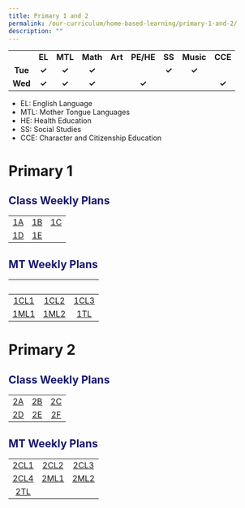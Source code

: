 ```yaml
---
title: Primary 1 and 2
permalink: /our-curriculum/home-based-learning/primary-1-and-2/
description: ""
---
```

<table style="text-align:center; font-weight:bold;">
<tbody>
  <tr>
    <td></td>
    <td>EL</td>
    <td>MTL</td>
    <td>Math</td>
    <td>Art</td>
    <td>PE/HE</td>
    <td>SS</td>
    <td>Music</td>
    <td>CCE</td>
  </tr>
  <tr>
    <td>Tue</td>
    <td>✓</td>
    <td>✓</td>
    <td>✓</td>
    <td></td>
    <td></td>
    <td>✓</td>
    <td>✓</td>
    <td></td>
  </tr>
  <tr>
    <td>Wed</td>
    <td>✓</td>
    <td>✓</td>
    <td>✓</td>
    <td></td>
    <td>✓</td>
    <td></td>
    <td></td>
    <td>✓</td>
  </tr>
</tbody>
</table>

* EL: English Language
* MTL: Mother Tongue Languages
* HE: Health Education
* SS: Social Studies
* CCE: Character and Citizenship Education

# Primary 1
<h2 style="color:midnightblue">Class Weekly Plans</h2>

|   |   |   |
|:---:|:---:|:---:|
| [1A](/files/Home%20Based%20Learning/P1/hbl_weekly%20plan_t3w5(25-26jul)_1a.pdf) | [1B](/files/Home%20Based%20Learning/P1/hbl_weekly%20plan_t3w5(25-26jul)_1b.pdf) | [1C](/files/Home%20Based%20Learning/P1/hbl_weekly%20plan_t3w5(25-26jul)_1c.pdf) |
| [1D](/files/Home%20Based%20Learning/P1/hbl_weekly%20plan_t3w5(25-26jul)_1d.pdf) | [1E](/files/Home%20Based%20Learning/P1/hbl_weekly%20plan_t3w5(25-26jul)_1e.pdf) | |

<h2 style="color:midnightblue">MT Weekly Plans</h2>

|&nbsp;|&nbsp;|&nbsp;|
|:---:|:---:|:---:|
|[1CL1](/files/Home%20Based%20Learning/P1/hbl_mt%20weekly%20plan_t3w5(25-26jul)_1cl1.pdf)|[1CL2](/files/Home%20Based%20Learning/P1/hbl_mt%20weekly%20plan_t3w5(25-26jul)_1cl2.pdf)|[1CL3](/files/Home%20Based%20Learning/P1/hbl_mt%20weekly%20plan_t3w5(25-26jul)_1cl3.pdf)|
|[1ML1](/files/Home%20Based%20Learning/P1/hbl_mt%20weekly%20plan_t3w5(25-26jul)_1ml1.pdf)|[1ML2](/files/Home%20Based%20Learning/P1/hbl_mt%20weekly%20plan_t3w5(25-26jul)_1ml2.pdf)|[1TL](/files/Home%20Based%20Learning/P1/hbl_mt%20weekly%20plan_t3w5(25-26jul)_1tl.pdf)|

# Primary 2
<h2 style="color:midnightblue">Class Weekly Plans</h2>

|   |   |   |
|:---:|:---:|:---:|
| [2A](/files/Home%20Based%20Learning/P2/hbl_weekly%20plan_t3w5(25-26jul)_2a.pdf) | [2B](/files/Home%20Based%20Learning/P2/hbl_weekly%20plan_t3w5(25-26jul)_2b.pdf) | [2C](/files/Home%20Based%20Learning/P2/hbl_weekly%20plan_t3w5(25-26jul)_2c.pdf) |
| [2D](/files/Home%20Based%20Learning/P2/hbl_weekly%20plan_t3w5(25-26jul)_2d.pdf) | [2E](/files/Home%20Based%20Learning/P2/hbl_weekly%20plan_t3w5(25-26jul)_2e.pdf) |[2F](/files/Home%20Based%20Learning/P2/hbl_weekly%20plan_t3w5(25-26jul)_2f.pdf)|

<h2 style="color:midnightblue">MT Weekly Plans</h2>

|   |   |   |
|:---:|:---:|:---:|
| [2CL1](/files/Home%20Based%20Learning/P2/hbl_mt%20weekly%20plan_t3w5(25-26jul)_p2cl1.pdf) | [2CL2](/files/Home%20Based%20Learning/P2/hbl_mt%20weekly%20plan_t3w5(25-26jul)_p2cl2.pdf) | [2CL3](/files/Home%20Based%20Learning/P2/hbl_mt%20weekly%20plan_t3w5(25-26jul)_p2cl3.pdf) |
| [2CL4](/files/Home%20Based%20Learning/P2/hbl_mt%20weekly%20plan_t3w5(25-26jul)_p2cl4.pdf) | [2ML1](/files/Home%20Based%20Learning/P2/hbl_mt%20weekly%20plan_t3w5(25-26jul)_p2ml1.pdf) | [2ML2](/files/Home%20Based%20Learning/P2/hbl_mt%20weekly%20plan_t3w5(25-26jul)_p2ml2.pdf)|
| [2TL](/files/Home%20Based%20Learning/P2/hbl_mt%20weekly%20plan_t3w5(25-26jul)_p2tl.pdf) | | |